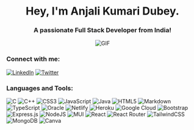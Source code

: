 <h1 align="center">Hey, I'm Anjali Kumari Dubey.</h1>
<h3 align="center">A passionate Full Stack Developer from India!</h3>

<p align="center"> 
<!---
<img style="margin:auto;height:200px;" src="https://user-images.githubusercontent.com/83454075/180928900-62047562-846b-44eb-a954-2a5489425ded.gif"  />
--->
  
<p align="center">
  <img src="https://react-portfolio-v2-akd-01.vercel.app/static/media/intro.0192288047645d3a7ba5.gif" alt="GIF">
</p>
<!---
</p>
<p align="left"> <img src="https://komarev.com/ghpvc/?username=akd-01&label=Profile%20views&color=0e75b6&style=flat" alt="akd-01" /> </p>
<p align="left"> <a href="https://twitter.com/_arcane_me_" target="blank"><img src="https://img.shields.io/twitter/follow/_arcane_me_?logo=twitter&style=for-the-badge" alt="_arcane_me_" /></a> </p>
--->

<!---- 🌱 I’m currently working on **PERN stack.**

- 👯 I’m looking to collaborate on **PERN stack Projects.**

- 👨‍💻 All of my projects are available at [https://github.com/AKD-01](https://github.com/AKD-01)

- 💬 Ask me about anything related to **Web Development, C/CPP, Java, ReactJS, Data Structures and Algorithms, and NodeJS.**

- 📫 How to reach me **https://www.linkedin.com/in/akd-anjali-dubey-2001**

- 📄 Know about my experiences - [Portfolio Website](https://react-portfolio-v2-akd-01.vercel.app/)

- ⚡ Fun fact **I think, I am amusing.** --->

<h3 align="left">Connect with me:</h3>

[![LinkedIn](https://img.shields.io/badge/LinkedIn-%230077B5.svg?logo=linkedin&logoColor=white)](https://linkedin.com/in/akd-anjali-dubey-2001) [![Twitter](https://img.shields.io/badge/Twitter-%231DA1F2.svg?logo=Twitter&logoColor=white)](https://twitter.com/_arcane_me_) 

<h3 align="left">Languages and Tools:</h3>

![C](https://img.shields.io/badge/c-%2300599C.svg?style=for-the-badge&logo=c&logoColor=white) ![C++](https://img.shields.io/badge/c++-%2300599C.svg?style=for-the-badge&logo=c%2B%2B&logoColor=white) ![CSS3](https://img.shields.io/badge/css3-%231572B6.svg?style=for-the-badge&logo=css3&logoColor=white) ![JavaScript](https://img.shields.io/badge/javascript-%23323330.svg?style=for-the-badge&logo=javascript&logoColor=%23F7DF1E) ![Java](https://img.shields.io/badge/java-%23ED8B00.svg?style=for-the-badge&logo=java&logoColor=white) ![HTML5](https://img.shields.io/badge/html5-%23E34F26.svg?style=for-the-badge&logo=html5&logoColor=white) ![Markdown](https://img.shields.io/badge/markdown-%23000000.svg?style=for-the-badge&logo=markdown&logoColor=white) ![TypeScript](https://img.shields.io/badge/typescript-%23007ACC.svg?style=for-the-badge&logo=typescript&logoColor=white) ![Oracle](https://img.shields.io/badge/Oracle-F80000?style=for-the-badge&logo=oracle&logoColor=white) ![Netlify](https://img.shields.io/badge/netlify-%23000000.svg?style=for-the-badge&logo=netlify&logoColor=#00C7B7) ![Heroku](https://img.shields.io/badge/heroku-%23430098.svg?style=for-the-badge&logo=heroku&logoColor=white) ![Google Cloud](https://img.shields.io/badge/Google%20Cloud-%234285F4.svg?style=for-the-badge&logo=google-cloud&logoColor=white) ![Bootstrap](https://img.shields.io/badge/bootstrap-%23563D7C.svg?style=for-the-badge&logo=bootstrap&logoColor=white) ![Express.js](https://img.shields.io/badge/express.js-%23404d59.svg?style=for-the-badge&logo=express&logoColor=%2361DAFB) ![NodeJS](https://img.shields.io/badge/node.js-6DA55F?style=for-the-badge&logo=node.js&logoColor=white) ![MUI](https://img.shields.io/badge/MUI-%230081CB.svg?style=for-the-badge&logo=material-ui&logoColor=white) ![React](https://img.shields.io/badge/react-%2320232a.svg?style=for-the-badge&logo=react&logoColor=%2361DAFB) ![React Router](https://img.shields.io/badge/React_Router-CA4245?style=for-the-badge&logo=react-router&logoColor=white) ![TailwindCSS](https://img.shields.io/badge/tailwindcss-%2338B2AC.svg?style=for-the-badge&logo=tailwind-css&logoColor=white) ![MongoDB](https://img.shields.io/badge/MongoDB-%234ea94b.svg?style=for-the-badge&logo=mongodb&logoColor=white) ![Canva](https://img.shields.io/badge/Canva-%2300C4CC.svg?style=for-the-badge&logo=Canva&logoColor=white)

<br/>

<!--<p align="center" >
<a href="https://github.com/akd-01/convoychat">
  <img align="center" src=https://github-readme-stats.vercel.app/api?username=akd-01&show_icons=true&count_private=true&layout=compact&theme=dark&hide_border=true)](https://github.com/akd-01/github-readme-stats>
</a>
 </p>
 
<br>
<p align="center">
 <img align="center" src="https://github-readme-streak-stats.herokuapp.com/?user=akd-01&count_private=true&theme=gruvbox_duo" alt="https://github.com/akd-01" />
</p>
<br/>
<p align="center">
<img align="center" src="https://github-readme-stats.vercel.app/api/top-langs?username=akd-01&show_icons=true&theme=dark&count_private=true&hide_border=true&locale=en&layout=compact" alt="akd-01" />
</p>-->


<!--[![@divine01's Holopin board](https://holopin.me/divine01)](https://holopin.io/@divine01)-->


